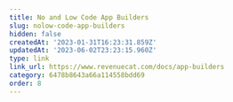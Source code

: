 ```yaml
---
title: No and Low Code App Builders
slug: nolow-code-app-builders
hidden: false
createdAt: '2023-01-31T16:23:31.859Z'
updatedAt: '2023-06-02T23:23:15.960Z'
type: link
link_url: https://www.revenuecat.com/docs/app-builders
category: 6478b8643a66a114558bdd69
order: 8
---
```

